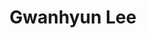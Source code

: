 ---
title: Gwanhyun Lee
email: gwanhyunlee@gmail.com
image: "/images/gwanhyun.png"
affiliation: 
teams: ["sarif"]
social:
  - name: github
    icon: fa-brands fa-github
    link: https://github.com/dr0gba/

  - name: linkedin
    icon: fa-brands fa-linkedin
    link: https://www.linkedin.com/in/gwanhyun-lee-566b58146/

  - name: email
    icon: fa-solid fa-envelope
    link: mailto:gwanhyunlee@gmail.com
---